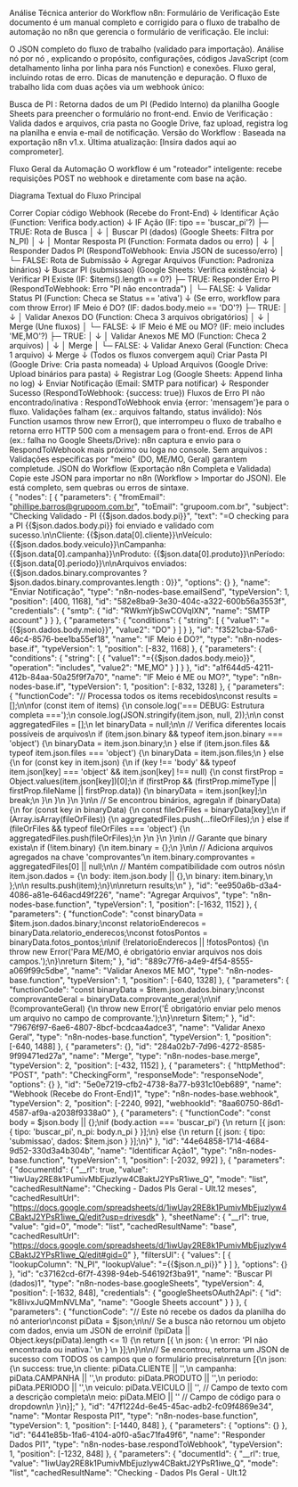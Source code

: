 Análise Técnica anterior do Workflow n8n: Formulário de Verificação
Este documento é um manual completo e corrigido para o fluxo de trabalho de automação no n8n que gerencia o formulário de verificação. Ele inclui:

O JSON completo do fluxo de trabalho (validado para importação).
Análise nó por nó , explicando o propósito, configurações, códigos JavaScript (com detalhamento linha por linha para nós Function) e conexões.
Fluxo geral, incluindo rotas de erro.
Dicas de manutenção e depuração.
O fluxo de trabalho lida com duas ações via um webhook único:

Busca de PI : Retorna dados de um PI (Pedido Interno) da planilha Google Sheets para preencher o formulário no front-end.
Envio de Verificação : Valida dados e arquivos, cria pasta no Google Drive, faz upload, registra log na planilha e envia e-mail de notificação.
Versão do Workflow : Baseada na exportação n8n v1.x. Última atualização: [Insira dados aqui ao comprometer].

Fluxo Geral da Automação
O workflow é um "roteador" inteligente: recebe requisições POST no webhook e diretamente com base na ação.

Diagrama Textual do Fluxo Principal

Correr
Copiar código
Webhook (Recebe do Front-End)
    ↓
Identificar Ação (Function: Verifica body.action)
    ↓
IF Ação (IF: tipo == 'buscar_pi'?)
    ├─ TRUE: Rota de Busca
    │   ↓
    │   Buscar PI (dados) (Google Sheets: Filtra por N_PI)
    │   ↓
    │   Montar Resposta PI (Function: Formata dados ou erro)
    │   ↓
    │   Responder Dados PI (RespondToWebhook: Envia JSON de sucesso/erro)
    │
    └─ FALSE: Rota de Submissão
        ↓
        Agregar Arquivos (Function: Padroniza binários)
        ↓
        Buscar PI (submissao) (Google Sheets: Verifica existência)
        ↓
        Verificar PI Existe (IF: $items().length == 0?)
            ├─ TRUE: Responder Erro PI (RespondToWebhook: Erro "PI não encontrada")
            │
            └─ FALSE:
                ↓
                Validar Status PI (Function: Checa se Status == 'ativa')
                ↓ (Se erro, workflow para com throw Error)
                IF Meio é DO? (IF: dados.body.meio == 'DO'?)
                    ├─ TRUE:
                    │   ↓
                    │   Validar Anexos DO (Function: Checa 3 arquivos obrigatórios)
                    │   ↓
                    │   Merge (Une fluxos)
                    │
                    └─ FALSE:
                        ↓
                        IF Meio é ME ou MO? (IF: meio includes 'ME,MO'?)
                            ├─ TRUE:
                            │   ↓
                            │   Validar Anexos ME MO (Function: Checa 2 arquivos)
                            │   ↓
                            │   Merge
                            │
                            └─ FALSE:
                                ↓
                                Validar Anexo Geral (Function: Checa 1 arquivo)
                                ↓
                                Merge
                ↓ (Todos os fluxos convergem aqui)
                Criar Pasta PI (Google Drive: Cria pasta nomeada)
                ↓
                Upload Arquivos (Google Drive: Upload binários para pasta)
                ↓
                Registrar Log (Google Sheets: Append linha no log)
                ↓
                Enviar Notificação (Email: SMTP para notificar)
                ↓
                Responder Sucesso (RespondToWebhook: {success: true})
Fluxos de Erro
PI não encontrado/inativa : RespondToWebhook envia {error: 'mensagem'}e para o fluxo.
Validações falham (ex.: arquivos faltando, status inválido): Nós Function usamos throw new Error(), que interrompeu o fluxo de trabalho e retorna erro HTTP 500 com a mensagem para o front-end.
Erros de API (ex.: falha no Google Sheets/Drive): n8n captura e envio para o RespondToWebhook mais próximo ou loga no console.
Sem arquivos : Validações específicas por "meio" (DO, ME/MO, Geral) garantem completude.
JSON do Workflow (Exportação n8n Completa e Validada)
Copie este JSON para importar no n8n (Workflow > Importar do JSON). Ele está completo, sem quebras ou erros de sintaxe.  
{
  "nodes": [
    {
      "parameters": {
        "fromEmail": "phillipe.barros@grupoom.com.br",
        "toEmail": "grupoom.com.br",
        "subject": "Checking Validado - PI {{$json.dados.body.pi}}",
        "text": "=O checking para a PI {{$json.dados.body.pi}} foi enviado e validado com sucesso.\n\nCliente: {{$json.data[0].cliente}}\nVeículo: {{$json.dados.body.veiculo}}\nCampanha: {{$json.data[0].campanha}}\nProduto: {{$json.data[0].produto}}\nPeríodo: {{$json.data[0].periodo}}\n\nArquivos enviados: {{$json.dados.binary.comprovantes ? $json.dados.binary.comprovantes.length : 0}}",
        "options": {}
      },
      "name": "Enviar Notificação",
      "type": "n8n-nodes-base.emailSend",
      "typeVersion": 1,
      "position": [400, 1168],
      "id": "582e8ba9-3e30-404c-a322-600b56a3553f",
      "credentials": {
        "smtp": {
          "id": "RWkmYjbSwCOVqlXN",
          "name": "SMTP account"
        }
      }
    },
    {
      "parameters": {
        "conditions": {
          "string": [
            {
              "value1": "={{$json.dados.body.meio}}",
              "value2": "DO"
            }
          ]
        }
      },
      "id": "f3521cba-57a6-46c4-8576-bee1ba55ef18",
      "name": "IF Meio é DO?",
      "type": "n8n-nodes-base.if",
      "typeVersion": 1,
      "position": [-832, 1168]
    },
    {
      "parameters": {
        "conditions": {
          "string": [
            {
              "value1": "={{$json.dados.body.meio}}",
              "operation": "includes",
              "value2": "ME,MO"
            }
          ]
        }
      },
      "id": "a1f644d5-4211-412b-84aa-50a25f9f7a70",
      "name": "IF Meio é ME ou MO?",
      "type": "n8n-nodes-base.if",
      "typeVersion": 1,
      "position": [-832, 1328]
    },
    {
      "parameters": {
        "functionCode": "// Processa todos os items recebidos\nconst results = [];\n\nfor (const item of items) {\n  console.log('=== DEBUG: Estrutura completa ===');\n  console.log(JSON.stringify(item.json, null, 2));\n\n  const aggregatedFiles = [];\n  let binaryData = null;\n\n  // Verifica diferentes locais possíveis de arquivos\n  if (item.json.binary && typeof item.json.binary === 'object') {\n    binaryData = item.json.binary;\n  } else if (item.json.files && typeof item.json.files === 'object') {\n    binaryData = item.json.files;\n  } else {\n    for (const key in item.json) {\n      if (key !== 'body' && typeof item.json[key] === 'object' && item.json[key] !== null) {\n        const firstProp = Object.values(item.json[key])[0];\n        if (firstProp && (firstProp.mimeType || firstProp.fileName || firstProp.data)) {\n          binaryData = item.json[key];\n          break;\n        }\n      }\n    }\n  }\n\n  // Se encontrou binários, agrega\n  if (binaryData) {\n    for (const key in binaryData) {\n      const fileOrFiles = binaryData[key];\n      if (Array.isArray(fileOrFiles)) {\n        aggregatedFiles.push(...fileOrFiles);\n      } else if (fileOrFiles && typeof fileOrFiles === 'object') {\n        aggregatedFiles.push(fileOrFiles);\n      }\n    }\n  }\n\n  // Garante que binary exista\n  if (!item.binary) {\n    item.binary = {};\n  }\n\n  // Adiciona arquivos agregados na chave 'comprovantes'\n  item.binary.comprovantes = aggregatedFiles[0] || null;\n\n  // Mantém compatibilidade com outros nós\n  item.json.dados = {\n    body: item.json.body || {},\n    binary: item.binary,\n  };\n\n  results.push(item);\n}\n\nreturn results;\n"
      },
      "id": "ee950a6b-d3a4-4086-a81e-646acd49f226",
      "name": "Agregar Arquivos",
      "type": "n8n-nodes-base.function",
      "typeVersion": 1,
      "position": [-1632, 1152]
    },
    {
      "parameters": {
        "functionCode": "const binaryData = $item.json.dados.binary;\nconst relatorioEnderecos = binaryData.relatorio_enderecos;\nconst fotosPontos = binaryData.fotos_pontos;\n\nif (!relatorioEnderecos || !fotosPontos) {\n  throw new Error('Para ME/MO, é obrigatório enviar arquivos nos dois campos.');\n}\nreturn $item;"
      },
      "id": "889c77f6-a4e9-4f54-8555-a069f99c5dbe",
      "name": "Validar Anexos ME MO",
      "type": "n8n-nodes-base.function",
      "typeVersion": 1,
      "position": [-640, 1328]
    },
    {
      "parameters": {
        "functionCode": "const binaryData = $item.json.dados.binary;\nconst comprovanteGeral = binaryData.comprovante_geral;\n\nif (!comprovanteGeral) {\n  throw new Error('É obrigatório enviar pelo menos um arquivo no campo de comprovante.');\n}\nreturn $item;"
      },
      "id": "79676f97-6ae6-4807-8bcf-bcdcaa4adce3",
      "name": "Validar Anexo Geral",
      "type": "n8n-nodes-base.function",
      "typeVersion": 1,
      "position": [-640, 1488]
    },
    {
      "parameters": {},
      "id": "284a02b7-7d96-4272-8585-9f99471ed27a",
      "name": "Merge",
      "type": "n8n-nodes-base.merge",
      "typeVersion": 2,
      "position": [-432, 1152]
    },
    {
      "parameters": {
        "httpMethod": "POST",
        "path": "CheckingForm",
        "responseMode": "responseNode",
        "options": {}
      },
      "id": "5e0e7219-cfb2-4738-8a77-b931c10eb689",
      "name": "Webhook (Recebe do Front-End)1",
      "type": "n8n-nodes-base.webhook",
      "typeVersion": 2,
      "position": [-2240, 992],
      "webhookId": "8aa60750-86d1-4587-af9a-a2038f9338a0"
    },
    {
      "parameters": {
        "functionCode": "const body = $json.body || {};\nif (body.action === 'buscar_pi') {\n  return [{ json: { tipo: 'buscar_pi', n_pi: body.n_pi } }];\n} else {\n  return [{ json: { tipo: 'submissao', dados: $item.json } }];\n}"
      },
      "id": "44e64858-1714-4684-9d52-330d3a4b304b",
      "name": "Identificar Ação1",
      "type": "n8n-nodes-base.function",
      "typeVersion": 1,
      "position": [-2032, 992]
    },
    {
      "parameters": {
        "documentId": {
          "__rl": true,
          "value": "1iwUay2RE8k1PumivMbEjuzIyw4CBaktJ2YPsR1iwe_Q",
          "mode": "list",
          "cachedResultName": "Checking - Dados PIs Geral - Ult.12 meses",
          "cachedResultUrl": "https://docs.google.com/spreadsheets/d/1iwUay2RE8k1PumivMbEjuzIyw4CBaktJ2YPsR1iwe_Q/edit?usp=drivesdk"
        },
        "sheetName": {
          "__rl": true,
          "value": "gid=0",
          "mode": "list",
          "cachedResultName": "base",
          "cachedResultUrl": "https://docs.google.com/spreadsheets/d/1iwUay2RE8k1PumivMbEjuzIyw4CBaktJ2YPsR1iwe_Q/edit#gid=0"
        },
        "filtersUI": {
          "values": [
            {
              "lookupColumn": "N_PI",
              "lookupValue": "={{$json.n_pi}}"
            }
          ]
        },
        "options": {}
      },
      "id": "c37162cd-6f7f-4398-94eb-546192f3ba91",
      "name": "Buscar PI (dados)1",
      "type": "n8n-nodes-base.googleSheets",
      "typeVersion": 4,
      "position": [-1632, 848],
      "credentials": {
        "googleSheetsOAuth2Api": {
          "id": "k8IivxJuQMmNVLMa",
          "name": "Google Sheets account"
        }
      }
    },
    {
      "parameters": {
        "functionCode": "// Este nó recebe os dados da planilha do nó anterior\nconst piData = $json;\n\n// Se a busca não retornou um objeto com dados, envia um JSON de erro\nif (!piData || Object.keys(piData).length <= 1) {\n  return [{ \n    json: { \n      error: 'PI não encontrada ou inativa.' \n    } \n  }];\n}\n\n// Se encontrou, retorna um JSON de sucesso com TODOS os campos que o formulário precisa\nreturn [{\n  json: {\n    success: true,\n    cliente: piData.CLIENTE || '',\n    campanha: piData.CAMPANHA || '',\n    produto: piData.PRODUTO || '',\n    periodo: piData.PERIODO || '',\n    veiculo: piData.VEICULO || '', // Campo de texto com a descrição completa\n    meio: piData.MEIO || ''       // Campo de código para o dropdown\n  }\n}];"
      },
      "id": "47f1224d-6e45-45ac-adb2-fc09f4869e34",
      "name": "Montar Resposta PI1",
      "type": "n8n-nodes-base.function",
      "typeVersion": 1,
      "position": [-1440, 848]
    },
    {
      "parameters": {
        "options": {}
      },
      "id": "6441e85b-1fa6-4104-a0f0-a5ac71fa49f6",
      "name": "Responder Dados PI1",
      "type": "n8n-nodes-base.respondToWebhook",
      "typeVersion": 1,
      "position": [-1232, 848]
    },
    {
      "parameters": {
        "documentId": {
          "__rl": true,
          "value": "1iwUay2RE8k1PumivMbEjuzIyw4CBaktJ2YPsR1iwe_Q",
          "mode": "list",
          "cachedResultName": "Checking - Dados PIs Geral - Ult.12
